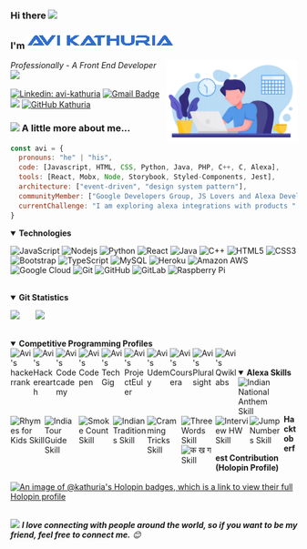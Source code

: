 ### Hi there <img width="25px" src="https://reach.at/assets/images/waving-emoji.gif"/>
### I'm <img src="https://raw.githubusercontent.com/Kathuria/Kathuria/master/anmated-name.gif"/>
<img align='right' src="https://raw.githubusercontent.com/Kathuria/Kathuria/master/avatar.png" width="230">
<p><em>Professionally - A Front End Developer <img src="https://media.giphy.com/media/WUlplcMpOCEmTGBtBW/giphy.gif" width="30"> 
</em></p>

[![Linkedin: avi-kathuria](https://img.shields.io/badge/-avi%20kathuria-blue?style=plastic&logo=Linkedin&logoColor=white&link=https://www.linkedin.com/in/avi-kathuria-6b222763/)](https://www.linkedin.com/in/avi-kathuria-6b222763/)
[![Gmail Badge](https://img.shields.io/badge/-avikathuria21@gmail.com-c14438?style=plastic&logo=Gmail&logoColor=white&link=mailto:avikathuria21@gmail.com)](mailto:avikathuria21@gmail.com)
![](https://komarev.com/ghpvc/?username=Kathuria&color=green)
[![GitHub Kathuria](https://img.shields.io/github/followers/Kathuria?label=follow&style=social)](https://github.com/Kathuria)


### <img src="https://media.giphy.com/media/VgCDAzcKvsR6OM0uWg/giphy.gif" width="50"> A little more about me...  

```javascript
const avi = {
  pronouns: "he" | "his",
  code: [Javascript, HTML, CSS, Python, Java, PHP, C++, C, Alexa],
  tools: [React, Mobx, Node, Storybook, Styled-Components, Jest],
  architecture: ["event-driven", "design system pattern"],
  communityMember: ["Google Developers Group, JS Lovers and Alexa Developers"],
  currentChallenge: "I am exploring alexa integrations with products "
}
```
<details open>
<summary><b>Technologies</b></summary>

![JavaScript](https://img.shields.io/badge/-JavaScript-black?style=plastic&logo=javascript)
![Nodejs](https://img.shields.io/badge/-Nodejs-black?style=plastic&logo=Node.js)
![Python](https://img.shields.io/badge/-Python-black?style=plastic&logo=Python)
![React](https://img.shields.io/badge/-React-black?style=plastic&logo=react)
![Java](https://img.shields.io/badge/-java-E34A86?style=plastic&logo=java)
![C++](https://img.shields.io/badge/-C++-00599C?style=plastic&logo=c)
![HTML5](https://img.shields.io/badge/-HTML5-E34F26?style=plastic&logo=html5&logoColor=white)
![CSS3](https://img.shields.io/badge/-CSS3-1572B6?style=plastic&logo=css3)
![Bootstrap](https://img.shields.io/badge/-Bootstrap-563D7C?style=plastic&logo=bootstrap)
![TypeScript](https://img.shields.io/badge/-TypeScript-007ACC?style=plastic&logo=typescript)
![MySQL](https://img.shields.io/badge/-MySQL-black?style=plastic&logo=mysql)
![Heroku](https://img.shields.io/badge/-Heroku-430098?style=plastic&logo=heroku)
![Amazon AWS](https://img.shields.io/badge/Amazon%20AWS-232F3E?style=plastic&logo=amazon-aws)
![Google Cloud](https://img.shields.io/badge/Google%20Cloud-black?style=plastic&logo=google-cloud)
![Git](https://img.shields.io/badge/-Git-black?style=plastic&logo=git)
![GitHub](https://img.shields.io/badge/-GitHub-181717?style=plastic&logo=github)
![GitLab](https://img.shields.io/badge/-GitLab-FCA121?style=plastic&logo=gitlab)
![Raspberry Pi](https://img.shields.io/badge/-Raspberry%20Pi-C51A4A?style=plastic&logo=Raspberry-Pi)
</details>
<br />

<details open>
<summary><b>Git Statistics</b></summary>
<p align="left">
  <img height="170px" src="https://github-readme-stats.vercel.app/api?username=Kathuria&show_icons=true&include_all_commits=true&theme=buefy"/>
  &nbsp;&nbsp;&nbsp;&nbsp;&nbsp;
  <img src="https://github-readme-stats.vercel.app/api/top-langs/?username=Kathuria&layout=compact&theme=buefy"/>
</p>
</details>
<br />

<details open>
<summary><b>Competitive Programming Profiles</b></summary>
<a href="https://www.hackerrank.com/Kathuria" title='Hackerrank'>
    <img align="left" alt="Avi's hackerrank" width="40px" src="https://cdn.cutshort.io/public/companies/572b17e20aeee5dd0b12e94a/hackerrank-logo" />
</a>
<a href="http://www.hackerearth.com/@kathuria.avi" title='Hackerearth'>
    <img align="left" alt="Avi's Hackerearth" width="40px" src="https://media.cdn.gradconnection.com/uploads/8cda75b2-8384-47be-af0b-6c1d4314bc0a-HACKEREARTH_LOGO.png" />
</a>
<a href="https://www.codecademy.com/profiles/Kathuria" title='Codecademy'>
    <img align="left" alt="Avi's Codecademy" width="40px" src="https://alternative.me/media/256/codecademy-icon-kaifscwzqkl89ywi-c.png" />
</a>
<a href="https://codepen.io/avi_kathuria" title='Codepen'>
    <img align="left" alt="Avi's Codepen" width="40px" src="https://cdn.jsdelivr.net/npm/simple-icons@3.2.0/icons/codepen.svg" />
</a>
<a href="https://www.techgig.com/avi18" title='TechGig'>
    <img align="left" alt="Avi's TechGig" width="40px" src="https://is2-ssl.mzstatic.com/image/thumb/Purple118/v4/82/44/9a/82449a69-2661-df27-4cef-82a0f668fdc4/source/256x256bb.jpg" />
</a>   
<a href="https://projecteuler.net/progress" title='ProjectEuler'>
    <img align="left" alt="Avi's ProjectEuler" width="40px" src="https://nl.mathworks.com/images/responsive/supporting/matlabcentral/cody/badges/project_euler.png" />
</a>    
<a href="https://sapient.udemy.com/user/avi-kathuria/" title='Udemy'>
    <img align="left" alt="Avi's Udemy" width="40px" src="https://cdn.worldvectorlogo.com/logos/udemy-1.svg" />
</a>    
<a href="https://www.coursera.org/user/e772ef4969c9d33f567c951ad217e3fb" title='Coursera'>
    <img align="left" alt="Avi's Coursera" width="40px" src="https://ucarecdn.com/e483b814-5ca9-4784-95b8-be011000c26e/-/format/jpeg/-/progressive/yes/-/preview/480x480/" />
</a>
<a href="https://app.pluralsight.com/profile/avi-kathuria" title='Pluralsight'>
    <img align="left" alt="Avi's Pluralsight" width="40px" src="https://user-images.githubusercontent.com/4683221/34775011-89bb46c2-f609-11e7-8bd1-d7a70d2277fd.jpg" />
</a>  
<a href="https://www.qwiklabs.com/public_profiles/ac8e6bd3-ce5a-40ae-b2fa-032e44e1b5e5" title='Qwiklabs'>
    <img align="left" alt="Avi's Qwiklabs" width="40px" src="https://www.qwiklabs.com/qwiklabs_logo_900x887.png" />
</a>    
</details>
<br /> <br />

<details open>
<summary><b>Alexa Skills</b></summary>
<a href="https://www.amazon.in/Kathuria-Indian-National-Anthem/dp/B077GSNST1" title='Indian National Anthem'>
    <img align="left" alt="Indian National Anthem Skill" width="60px" src="https://images-na.ssl-images-amazon.com/images/I/71FNomBSzKL.png" />
</a>
<a href="https://www.amazon.in/Kathuria-Rhymes-for-Kids/dp/B0796D42N4" title='Rhymes for Kids'>
    <img align="left" alt="Rhymes for Kids Skill" width="60px" src="https://images-na.ssl-images-amazon.com/images/I/71j8Olevq-L.png" />
</a>
<a href="https://www.amazon.in/Kathuria-India-Tour-Guide/dp/B07C1CH2PV" title='India Tour Guide'>
    <img align="left" alt="India Tour Guide Skill" width="60px" src="https://images-na.ssl-images-amazon.com/images/I/810MeOUV7rL.png" />
</a>
<a href="https://www.amazon.in/Kathuria-Smoke-Count/dp/B07CKHTG1P" title='Smoke Count'>
    <img align="left" alt="Smoke Count Skill" width="60px" src="https://images-na.ssl-images-amazon.com/images/I/61rMNIU15nL.png" />
</a>
<a href="https://www.amazon.in/Kathuria-Indian-Traditions/dp/B07HLYQ74P" title='Indian Traditions'>
    <img align="left" alt="Indian Traditions Skill" width="60px" src="https://images-na.ssl-images-amazon.com/images/I/71RWvDjxz0L.png" />
</a>   
<a href="https://www.amazon.in/Kathuria-Cramming-Tricks/dp/B07JMH2C73" title='Cramming Tricks'>
    <img align="left" alt="Cramming Tricks Skill" width="60px" src="https://images-na.ssl-images-amazon.com/images/I/71efn6edNnL.png" />
</a>  
<a href="https://www.amazon.in/Kathuria-Three-Words/dp/B07JN1R5M6" title='Three Words'>
    <img align="left" alt="Three Words Skill" width="60px" src="https://images-na.ssl-images-amazon.com/images/I/716BWFwT6PL.png" />
</a>    
<a href="https://www.amazon.in/Kathuria-Interview-HW/dp/B07JNDCMVY" title='Interview HW'>
    <img align="left" alt="Interview HW Skill" width="60px" src="https://images-na.ssl-images-amazon.com/images/I/61QAWGJsmsL.png" />
</a>
<a href="https://www.amazon.in/Kathuria-Jump-Numbers/dp/B07RT4D52S" title='Jump Numbers'>
    <img align="left" alt="Jump Numbers Skill" width="60px" src="https://images-na.ssl-images-amazon.com/images/I/71MD24dGUwL.png" />
</a>  
<a href="https://www.amazon.in/Kathuria-b-c/dp/B07WSPV1NW" title='क ख ग'>
    <img align="left" alt="क ख ग Skill" width="60px" src="https://images-na.ssl-images-amazon.com/images/I/812fTlVZMSL.png" />
</a>   
</details>
<br /> <br /> <br />

<b>Hacktoberfest Contribution (Holopin Profile)</b> 
<br /> <br />
[![An image of @kathuria's Holopin badges, which is a link to view their full Holopin profile](https://holopin.me/kathuria)](https://holopin.io/@kathuria)
<br /> <br />

<!-- Feel free to reach out and introduce yourself :D-->
<img src="https://media.giphy.com/media/LnQjpWaON8nhr21vNW/giphy.gif" width="60"> <em><b>I love connecting with people around the world, so if you want to be my friend, feel free to connect me.</b> 😊</em>

<!--The End, special thanks to all the wonderful people who made the GitHub profile readme stats/workflows to make my profile look fabulously dynamic ❤️-->
